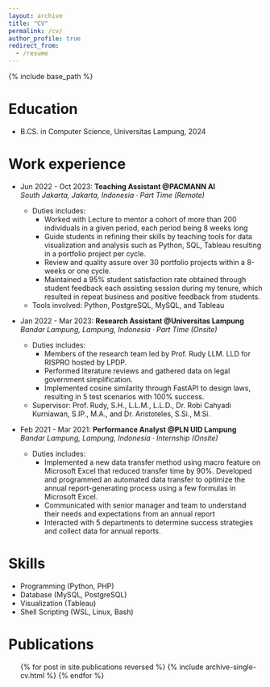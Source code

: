 ```yaml
---
layout: archive
title: "CV"
permalink: /cv/
author_profile: true
redirect_from:
  - /resume
---
```


{% include base_path %}

Education
======
* B.CS. in Computer Science, Universitas Lampung, 2024

Work experience
======
* Jun 2022 - Oct 2023: **Teaching Assistant @PACMANN AI**<br>*South Jakarta, Jakarta, Indonesia · Part Time (Remote)*
  * Duties includes: 
      * Worked with Lecture to mentor a cohort of more than 200 individuals in a given period, each period being 8 weeks long
      * Guide students in refining their skills by teaching tools for data visualization and analysis such as Python, SQL, Tableau resulting in a portfolio project per cycle.
      * Review and quality assure over 30 portfolio projects within a 8-weeks or one cycle.
      * Maintained a 95% student satisfaction rate obtained through student feedback each assisting session during my tenure, which resulted in repeat business and positive feedback from students.
  * Tools involved: Python, PostgreSQL, MySQL, and Tableau

* Jan 2022 - Mar 2023: **Research Assistant @Universitas Lampung**<br>*Bandar Lampung, Lampung, Indonesia · Part Time (Onsite)*
  * Duties includes: 
      * Members of the research team led by Prof. Rudy LLM. LLD for RISPRO hosted by LPDP.
      * Performed literature reviews and gathered data on legal government simplification.
      * Implemented cosine similarity through FastAPI to design laws, resulting in 5 test scenarios with 100% success.
  * Supervisor: Prof. Rudy, S.H., L.L.M., L.L.D., Dr. Robi Cahyadi Kurniawan, S.IP., M.A., and Dr. Aristoteles, S.Si., M.Si.

* Feb 2021 - Mar 2021: **Performance Analyst @PLN UID Lampung**<br>*Bandar Lampung, Lampung, Indonesia · Internship (Onsite)*
  * Duties includes: 
      * Implemented a new data transfer method using macro feature on Microsoft Excel that reduced transfer time by 90%. Developed and programmed an automated data transfer to optimize the annual report-generating process using a few formulas in Microsoft Excel.
      * Communicated with senior manager and team to understand their needs and expectations from an annual report
      * Interacted with 5 departments to determine success strategies and collect data for annual reports.
  
Skills
======
* Programming (Python, PHP)
* Database (MySQL, PostgreSQL)
* Visualization (Tableau)
* Shell Scripting (WSL, Linux, Bash)

Publications
======
  <ul>{% for post in site.publications reversed %}
    {% include archive-single-cv.html %}
  {% endfor %}</ul>
  
<!-- Talks
======
  <ul>{% for post in site.talks reversed %}
    {% include archive-single-talk-cv.html  %}
  {% endfor %}</ul> -->
  
<!-- Teaching
======
  <ul>{% for post in site.teaching reversed %}
    {% include archive-single-cv.html %}
  {% endfor %}</ul> -->
  
<!-- Service and leadership
======
* Currently signed in to 43 different slack teams

Awards:
====== -->